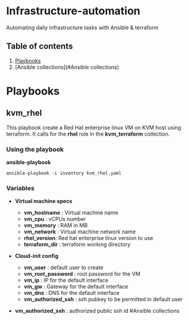 # Infrastructure-automation
 Automating daily infrastructure tasks with Ansible & terraform
## Table of contents
1. [Playbooks](#Playbooks)
2. [Ansible collections](#Ansible collections)

# Playbooks
## **kvm_rhel**
This playbook create a Red Hat enterprise linux VM on KVM host using terraform.
It calls for the **rhel** role in the **kvm_terraform** collection.
### Using the playbook
**ansible-playbook**
```
ansible-playbook -i inventory kvm_rhel.yaml
```
### Variables
- **Virtual machine specs**
  - **vm_hostname** : Virtual machine name
  - **vm_cpu** : vCPUs number
  - **vm_memory** : RAM in MB
  - **vm_network** : Virtual machine network name
  - **rhel_version**: Red hat enterprise linux version to use
  - **terraform_dir** : terraform working directory
- **Cloud-init config**
  - **vm_user** : default user to create
  - **vm_root_password** : root password for the VM
  - **vm_ip** : IP for the default interface
  - **vm_gw** : Gateway for the default interface
  - **vm_dns** : DNS for the default interface
  - **vm_authorized_ssh** : ssh pubkey to be permitted in default user








- **vm_authorized_ssh** : authorized public ssh id
#Ansible collections

